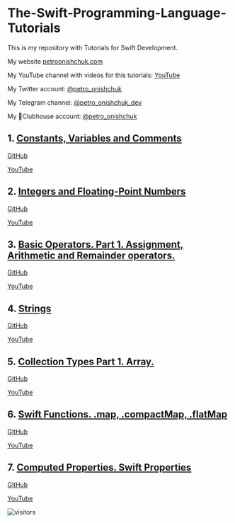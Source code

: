 # The-Swift-Programming-Language-Tutorials


This is my repository with Tutorials for Swift Development.

My website [petroonishchuk.com](https://petroonishchuk.com)

My YouTube channel with videos for this tutorials: [YouTube](https://youtu.be/H9VbNznYxvo) 

My Twitter account: [@petro_onishchuk](https://mobile.twitter.com/petro_onishchuk)

My Telegram channel: [@petro_onishchuk_dev](https://t.me/petro_onishchuk_dev)

My 👋Clubhouse account: [@petro_onishchuk](https://www.joinclubhouse.com/@petro_onishchuk)


## 1. [Constants, Variables and Comments](https://github.com/PetroOnishchuk/The-Swift-Programming-Language-Tutorials/tree/master/ConstantsVariablesAndComments.playground)
[GitHub](https://github.com/PetroOnishchuk/The-Swift-Programming-Language-Tutorials/tree/master/ConstantsVariablesAndComments.playground)<br  />

 [YouTube](https://www.youtube.com/watch?v=H9VbNznYxvo&list=PL3pUvT0fmHNhqAhCChG0Ho3zqBzFtSHaA&index=2&t=0s)<br  />

## 2. [Integers and Floating-Point Numbers]( https://github.com/PetroOnishchuk/The-Swift-Programming-Language-Tutorials/tree/master/IntegersAndFloating-PointNumbers.playground)
[GitHub](https://github.com/PetroOnishchuk/The-Swift-Programming-Language-Tutorials/tree/master/IntegersAndFloating-PointNumbers.playground)<br  />

 [YouTube](https://youtu.be/N_J5_abOmGU)<br  />
 
 ## 3. [Basic Operators. Part 1. Assignment, Arithmetic and Remainder operators. ]( https://github.com/PetroOnishchuk/The-Swift-Programming-Language-Tutorials/tree/master/BasicOperatorsPart1.playground)
 [GitHub](https://github.com/PetroOnishchuk/The-Swift-Programming-Language-Tutorials/tree/master/BasicOperatorsPart1.playground)<br  />
 
  [YouTube](https://youtu.be/_zUNEo8gZMM)<br  />
  
  ## 4. [Strings](https://github.com/PetroOnishchuk/The-Swift-Programming-Language-Tutorials/tree/master/String.playground)
  [GitHub](https://github.com/PetroOnishchuk/The-Swift-Programming-Language-Tutorials/tree/master/String.playground)
  
  [YouTube](https://youtu.be/7RyKO95J6qs)

## 5. [Collection Types  Part 1. Array. ]( https://github.com/PetroOnishchuk/The-Swift-Programming-Language-Tutorials/tree/master/CollectionTypesPart1Array.playground)
[GitHub](https://github.com/PetroOnishchuk/The-Swift-Programming-Language-Tutorials/tree/master/CollectionTypesPart1Array.playground)<br  />

 [YouTube](https://youtu.be/sJrVvgiDKSI)<br  />


## 6. [Swift Functions. .map, .compactMap, .flatMap](https://github.com/PetroOnishchuk/The-Swift-Programming-Language-Tutorials/tree/master/mapFunc01.playground)
[GitHub](https://github.com/PetroOnishchuk/The-Swift-Programming-Language-Tutorials/tree/master/mapFunc01.playground)<br />

[YouTube](https://youtu.be/e8wt60FjGi8)<br />

## 7. [Computed Properties. Swift Properties](https://github.com/PetroOnishchuk/The-Swift-Programming-Language-Tutorials/tree/master/ComputedProperties01.playground)
[GitHub](https://github.com/PetroOnishchuk/The-Swift-Programming-Language-Tutorials/tree/master/ComputedProperties01.playground)<br />

[YouTube](https://youtu.be/ZSgcI3HwVzw)<br />

![visitors](https://visitor-badge.glitch.me/badge?page_id=petroonishchuk.petroonishchuk)
